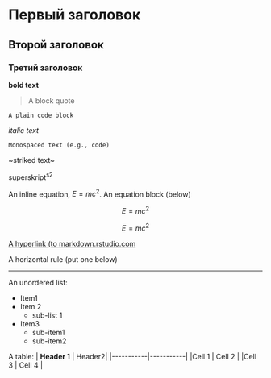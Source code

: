 # Первый заголовок
## Второй заголовок
### Третий заголовок
**bold text**
> A block quote
```
A plain code block
```

_italic text_

`
Monospaced text (e.g., code)
`

~striked text~

superskript<sup>s2</sup>

An inline equation, $E=mc^2$. An equation block (below)

$$E=mc^2$$

$$E=mc^2$$

[A hyperlink (to markdown.rstudio.com](https://rmarkdown.rstudio.com/)

A horizontal rule (put one below)

---

An unordered list:
* Item1
* Item 2
  - sub-list 1
* Item3
  - sub-item1
  - sub-item2
 
A table:
| **Header 1** | Header2|
|-----------|-----------|
|Cell 1     | Cell 2    |
|Cell 3     | Cell 4    |
